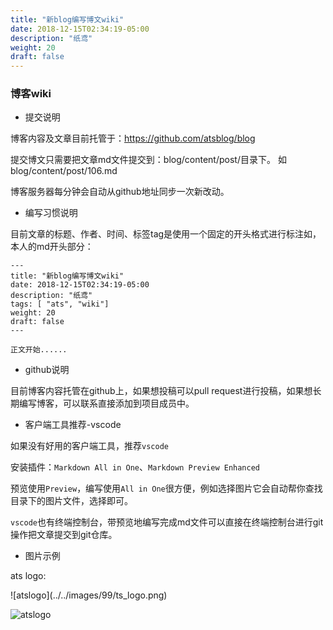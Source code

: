 ```yaml
---
title: "新blog编写博文wiki"
date: 2018-12-15T02:34:19-05:00
description: "纸鸢"
weight: 20
draft: false 
---
```


### 博客wiki

* 提交说明
  
博客内容及文章目前托管于：https://github.com/atsblog/blog

提交博文只需要把文章md文件提交到：blog/content/post/目录下。
如 blog/content/post/106.md

博客服务器每分钟会自动从github地址同步一次新改动。

* 编写习惯说明

目前文章的标题、作者、时间、标签tag是使用一个固定的开头格式进行标注如，本人的md开头部分：

```
---
title: "新blog编写博文wiki"
date: 2018-12-15T02:34:19-05:00
description: "纸鸢"
tags: [ "ats", "wiki"]
weight: 20
draft: false 
---

正文开始......
```


* github说明

目前博客内容托管在github上，如果想投稿可以pull request进行投稿，如果想长期编写博客，可以联系直接添加到项目成员中。

* 客户端工具推荐-vscode

如果没有好用的客户端工具，推荐`vscode`

安装插件：`Markdown All in One`、`Markdown Preview Enhanced`

预览使用`Preview`，编写使用`All in One`很方便，例如选择图片它会自动帮你查找目录下的图片文件，选择即可。

`vscode`也有终端控制台，带预览地编写完成md文件可以直接在终端控制台进行git操作把文章提交到git仓库。

* 图片示例

ats logo:

!\[atslogo](../../images/99/ts_logo.png)

![atslogo](../../images/99/ts_logo.png)


